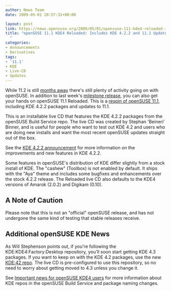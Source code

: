 ```yaml
---
author: News Team
date: 2009-05-01 20:57:31+00:00

layout: post
link: https://news.opensuse.org/2009/05/01/opensuse-111-kde4-reloaded-includes-kde-422-and-111-updates/
title: "openSUSE 11.1 KDE4 Reloaded: Includes KDE 4.2.2 and 11.1 Updates\
  "
categories:
- Announcements
- Derivatives
tags:
- '11.1'
- KDE
- Live-CD
- Updates
---
```

While 11.2 is still [months away](http://en.opensuse.org/Roadmap) there's still plenty of activity going on with openSUSE. In addition to last week's [milestone release](https://news.opensuse.org/2009/04/24/opensuse-112-milestone-1-released/), you can also get your hands on openSUSE 11.1 Reloaded. This is a [respin of openSUSE 11.1](http://download.opensuse.org/repositories/KDE:/Medias/images/iso/), including KDE 4.2.2 packages and updates to 11.1.

This is an installable live CD that features the KDE 4.2.2 packages from the openSUSE Build Service repo. The live CD was created by Stephan 'Beineri' Binner, and is useful for people who want to test out KDE 4.2 and users who are doing new installs and want the most recent openSUSE updates straight out of the box.

See the [KDE 4.2.2 announcement](http://kde.org/announcements/announce-4.2.2.php) for more information on the improvements and new features in KDE 4.2.2.

Some features in openSUSE's distribution of KDE differ slightly from a stock install of KDE. The "cashew" (Toolbox) is not enabled by default. It ships with the "Aya" theme and includes some bugfixes and enhancements over the stock 4.2.2 release. The Reloaded live CD also defaults to the KDE4 versions of Amarok (2.0.2) and Digikam (0.10).


## A Note of Caution


Please note that this is not an "official" openSUSE release, and has not undergone the same kind of testing that stable releases receive.


## Additional openSUSE KDE News


As Will Stephenson points out, if you're following the KDE:KDE4:Factory:Desktop repository, you'll soon start getting KDE 4.3 packages. If you want to keep on with the KDE 4.2 packages, use the new [KDE:42 repo](http://download.opensuse.org/repositories/KDE:/42/openSUSE_11.1/). The live CD is pre-configured to use this repository, so no need to worry about getting moved to 4.3 unless you change it.

See [Important news for openSUSE KDE4 users](http://mschlander.wordpress.com/2009/04/25/important-news-for-opensuse-kde4-users/) for more information about KDE repos in the openSUSE Build Service and package naming changes.		
